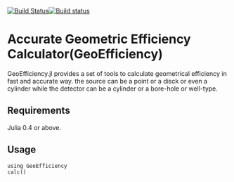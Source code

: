 
[![Build Status](https://travis-ci.org/DrKrar/GeoEfficiency.jl.svg?branch=master)](https://travis-ci.org/JuliaLang/PkgDev.jl)[![Build status](https://ci.appveyor.com/api/projects/status/gnd6dqbdaxcx1c23/branch/master?svg=true)](https://ci.appveyor.com/project/wildart/pkgdev-jl/branch/master)

# Accurate Geometric Efficiency Calculator(GeoEfficiency)

GeoEfficiency.jl provides a set of tools to calculate geometrical efficiency in fast and accurate way. the source can be a point or a disck or even a cylinder while the detector can be a cylinder or a bore-hole or well-type.

## Requirements
Julia 0.4 or above.

## Usage
	using GeoEfficiency
	calc()
